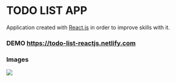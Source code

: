 # TODO LIST APP
Application created with [React.js](https://reactjs.org) in order to improve skills with it.

### DEMO https://todo-list-reactjs.netlify.com

### Images

![](https://i.imgur.com/pXnU4Sm.png)
